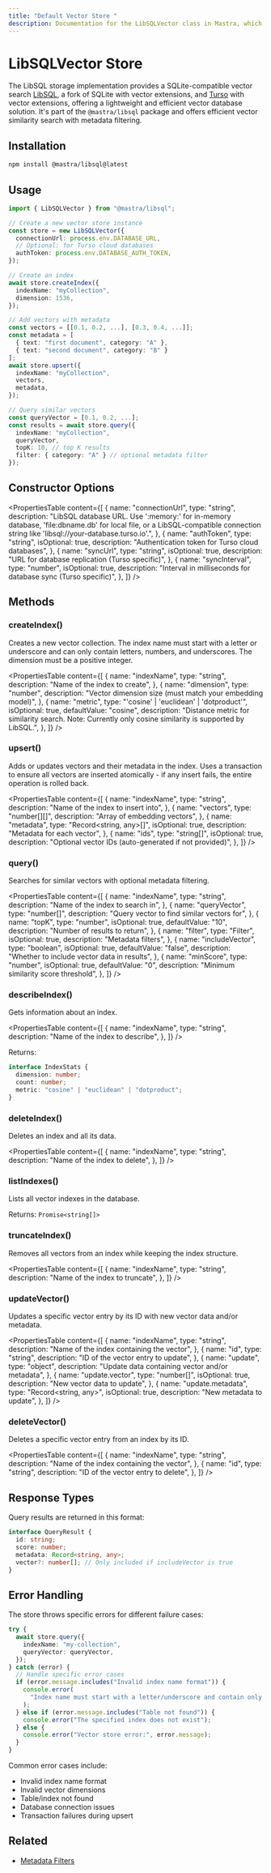 ```yaml
---
title: "Default Vector Store "
description: Documentation for the LibSQLVector class in Mastra, which provides vector search using LibSQL with vector extensions.
---
```


# LibSQLVector Store

The LibSQL storage implementation provides a SQLite-compatible vector search [LibSQL](https://github.com/tursodatabase/libsql), a fork of SQLite with vector extensions, and [Turso](https://turso.tech/) with vector extensions, offering a lightweight and efficient vector database solution.
It's part of the `@mastra/libsql` package and offers efficient vector similarity search with metadata filtering.

## Installation

```bash copy
npm install @mastra/libsql@latest
```

## Usage

```typescript copy showLineNumbers
import { LibSQLVector } from "@mastra/libsql";

// Create a new vector store instance
const store = new LibSQLVector({
  connectionUrl: process.env.DATABASE_URL,
  // Optional: for Turso cloud databases
  authToken: process.env.DATABASE_AUTH_TOKEN,
});

// Create an index
await store.createIndex({
  indexName: "myCollection",
  dimension: 1536,
});

// Add vectors with metadata
const vectors = [[0.1, 0.2, ...], [0.3, 0.4, ...]];
const metadata = [
  { text: "first document", category: "A" },
  { text: "second document", category: "B" }
];
await store.upsert({
  indexName: "myCollection",
  vectors,
  metadata,
});

// Query similar vectors
const queryVector = [0.1, 0.2, ...];
const results = await store.query({
  indexName: "myCollection",
  queryVector,
  topK: 10, // top K results
  filter: { category: "A" } // optional metadata filter
});
```

## Constructor Options

<PropertiesTable
  content={[
    {
      name: "connectionUrl",
      type: "string",
      description:
        "LibSQL database URL. Use ':memory:' for in-memory database, 'file:dbname.db' for local file, or a LibSQL-compatible connection string like 'libsql://your-database.turso.io'.",
    },
    {
      name: "authToken",
      type: "string",
      isOptional: true,
      description: "Authentication token for Turso cloud databases",
    },
    {
      name: "syncUrl",
      type: "string",
      isOptional: true,
      description: "URL for database replication (Turso specific)",
    },
    {
      name: "syncInterval",
      type: "number",
      isOptional: true,
      description:
        "Interval in milliseconds for database sync (Turso specific)",
    },
  ]}
/>

## Methods

### createIndex()

Creates a new vector collection. The index name must start with a letter or underscore and can only contain letters, numbers, and underscores. The dimension must be a positive integer.

<PropertiesTable
  content={[
    {
      name: "indexName",
      type: "string",
      description: "Name of the index to create",
    },
    {
      name: "dimension",
      type: "number",
      description: "Vector dimension size (must match your embedding model)",
    },
    {
      name: "metric",
      type: "'cosine' | 'euclidean' | 'dotproduct'",
      isOptional: true,
      defaultValue: "cosine",
      description:
        "Distance metric for similarity search. Note: Currently only cosine similarity is supported by LibSQL.",
    },
  ]}
/>

### upsert()

Adds or updates vectors and their metadata in the index. Uses a transaction to ensure all vectors are inserted atomically - if any insert fails, the entire operation is rolled back.

<PropertiesTable
  content={[
    {
      name: "indexName",
      type: "string",
      description: "Name of the index to insert into",
    },
    {
      name: "vectors",
      type: "number[][]",
      description: "Array of embedding vectors",
    },
    {
      name: "metadata",
      type: "Record<string, any>[]",
      isOptional: true,
      description: "Metadata for each vector",
    },
    {
      name: "ids",
      type: "string[]",
      isOptional: true,
      description: "Optional vector IDs (auto-generated if not provided)",
    },
  ]}
/>

### query()

Searches for similar vectors with optional metadata filtering.

<PropertiesTable
  content={[
    {
      name: "indexName",
      type: "string",
      description: "Name of the index to search in",
    },
    {
      name: "queryVector",
      type: "number[]",
      description: "Query vector to find similar vectors for",
    },
    {
      name: "topK",
      type: "number",
      isOptional: true,
      defaultValue: "10",
      description: "Number of results to return",
    },
    {
      name: "filter",
      type: "Filter",
      isOptional: true,
      description: "Metadata filters",
    },
    {
      name: "includeVector",
      type: "boolean",
      isOptional: true,
      defaultValue: "false",
      description: "Whether to include vector data in results",
    },
    {
      name: "minScore",
      type: "number",
      isOptional: true,
      defaultValue: "0",
      description: "Minimum similarity score threshold",
    },
  ]}
/>

### describeIndex()

Gets information about an index.

<PropertiesTable
  content={[
    {
      name: "indexName",
      type: "string",
      description: "Name of the index to describe",
    },
  ]}
/>

Returns:

```typescript copy
interface IndexStats {
  dimension: number;
  count: number;
  metric: "cosine" | "euclidean" | "dotproduct";
}
```

### deleteIndex()

Deletes an index and all its data.

<PropertiesTable
  content={[
    {
      name: "indexName",
      type: "string",
      description: "Name of the index to delete",
    },
  ]}
/>

### listIndexes()

Lists all vector indexes in the database.

Returns: `Promise<string[]>`

### truncateIndex()

Removes all vectors from an index while keeping the index structure.

<PropertiesTable
  content={[
    {
      name: "indexName",
      type: "string",
      description: "Name of the index to truncate",
    },
  ]}
/>

### updateVector()

Updates a specific vector entry by its ID with new vector data and/or metadata.

<PropertiesTable
  content={[
    {
      name: "indexName",
      type: "string",
      description: "Name of the index containing the vector",
    },
    {
      name: "id",
      type: "string",
      description: "ID of the vector entry to update",
    },
    {
      name: "update",
      type: "object",
      description: "Update data containing vector and/or metadata",
    },
    {
      name: "update.vector",
      type: "number[]",
      isOptional: true,
      description: "New vector data to update",
    },
    {
      name: "update.metadata",
      type: "Record<string, any>",
      isOptional: true,
      description: "New metadata to update",
    },
  ]}
/>

### deleteVector()

Deletes a specific vector entry from an index by its ID.

<PropertiesTable
  content={[
    {
      name: "indexName",
      type: "string",
      description: "Name of the index containing the vector",
    },
    {
      name: "id",
      type: "string",
      description: "ID of the vector entry to delete",
    },
  ]}
/>

## Response Types

Query results are returned in this format:

```typescript copy
interface QueryResult {
  id: string;
  score: number;
  metadata: Record<string, any>;
  vector?: number[]; // Only included if includeVector is true
}
```

## Error Handling

The store throws specific errors for different failure cases:

```typescript copy
try {
  await store.query({
    indexName: "my-collection",
    queryVector: queryVector,
  });
} catch (error) {
  // Handle specific error cases
  if (error.message.includes("Invalid index name format")) {
    console.error(
      "Index name must start with a letter/underscore and contain only alphanumeric characters",
    );
  } else if (error.message.includes("Table not found")) {
    console.error("The specified index does not exist");
  } else {
    console.error("Vector store error:", error.message);
  }
}
```

Common error cases include:

- Invalid index name format
- Invalid vector dimensions
- Table/index not found
- Database connection issues
- Transaction failures during upsert

## Related

- [Metadata Filters](../rag/metadata-filters)
